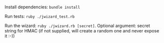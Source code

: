 Install dependencies: `bundle install`

Run tests: `ruby ./jwizard_test.rb`

Run the wizard: `ruby ./jwizard.rb [secret]`. Optional argument: secret string for HMAC (if not supplied, will create a random one and never expose it :-))
